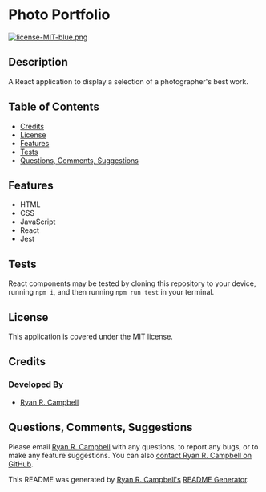 # Photo Portfolio

[![license-MIT-blue.png](https://img.shields.io/badge/license-MIT-blue)](#License)

## Description
A React application to display a selection of a photographer's best work.

## Table of Contents
- [Credits](#credits)
- [License](#license)
- [Features](#features)
- [Tests](#tests)
- [Questions, Comments, Suggestions](#questions-comments-suggestions)



 ## Features
 - HTML
 - CSS
 - JavaScript
 - React
 - Jest


## Tests
React components may be tested by cloning this repository to your device, running `npm i`, and then running `npm run test` in your terminal.

## License
This application is covered under the MIT license.

## Credits
### Developed By
- [Ryan R. Campbell](https://www.github.com/rrcampbell-exe/)

## Questions, Comments, Suggestions
Please email [Ryan R. Campbell](mailto:campbell.ryan.r@gmail.com) with any questions, to report any bugs, or to make any feature suggestions. You can also [contact Ryan R. Campbell on GitHub](https://www.github.com/rrcampbell-exe/).

This README was generated by [Ryan R. Campbell's](https://www.github.com/rrcampbell-exe/) [README Generator](https://github.com/rrcampbell-exe/readme-generator).
